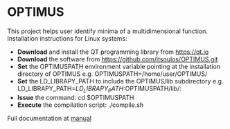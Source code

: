 # OPTIMUS

 This project helps user identify minima of a multidimensional function.
 Installation instructions for Linux systems:
  * <b>Download</b> and install the QT programming library from https://qt.io
  * <b>Download</b> the software from https://github.com/itsoulos/OPTIMUS.git
  * <b>Set</b> the OPTIMUSPATH environment variable pointing at the installation directory of OPTIMUS e.g.
     OPTIMUSPATH=/home/user/OPTIMUS/
  * <b> Set</b> the LD_LIBRAPY_PATH to include the OPTIMUS/lib subdirectory e.g. LD_LIBRAPY_PATH=$LD_LIBRAPY_PATH:$OPTIMUSPATH/lib/:
  * <b> Issue</b> the command:  cd $OPTIMUSPATH
  * <b> Execute</b> the compilation script: ./compile.sh
  
Full documentation at [manual](http://htmlpreview.github.io/?https://github.com/itsoulos/OPTIMUS/blob/master/MANUAL/docs/html/index.html)
